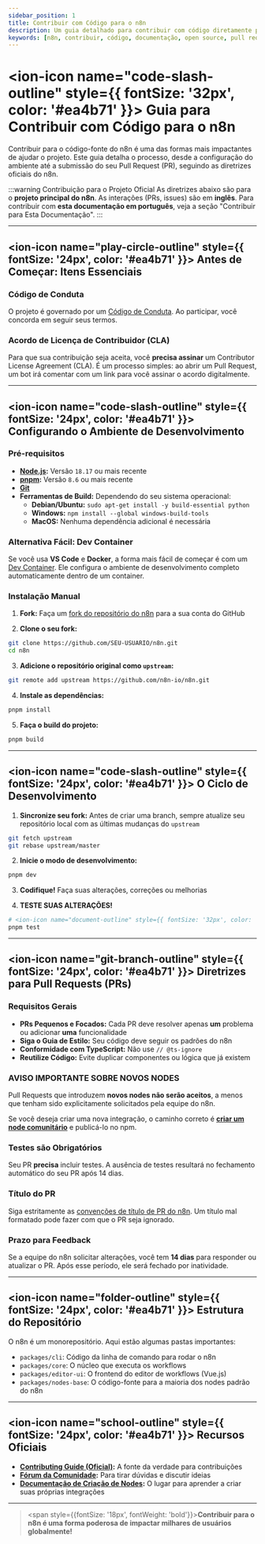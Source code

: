 ```yaml
---
sidebar_position: 1
title: Contribuir com Código para o n8n
description: Um guia detalhado para contribuir com código diretamente para o projeto n8n oficial
keywords: [n8n, contribuir, código, documentação, open source, pull request, github]
---
```



# <ion-icon name="code-slash-outline" style={{ fontSize: '32px', color: '#ea4b71' }}></ion-icon> Guia para Contribuir com Código para o n8n

Contribuir para o código-fonte do n8n é uma das formas mais impactantes de ajudar o projeto. Este guia detalha o processo, desde a configuração do ambiente até a submissão do seu Pull Request (PR), seguindo as diretrizes oficiais do n8n.

:::warning Contribuição para o Projeto Oficial
As diretrizes abaixo são para o **projeto principal do n8n**. As interações (PRs, issues) são em **inglês**. Para contribuir com **esta documentação em português**, veja a seção "Contribuir para Esta Documentação".
:::

---

## <ion-icon name="play-circle-outline" style={{ fontSize: '24px', color: '#ea4b71' }}></ion-icon> Antes de Começar: Itens Essenciais

### **Código de Conduta**

O projeto é governado por um [Código de Conduta](https://github.com/n8n-io/n8n/blob/master/CODE_OF_CONDUCT). Ao participar, você concorda em seguir seus termos.

### **Acordo de Licença de Contribuidor (CLA)**

Para que sua contribuição seja aceita, você **precisa assinar** um Contributor License Agreement (CLA). É um processo simples: ao abrir um Pull Request, um bot irá comentar com um link para você assinar o acordo digitalmente.

---

## <ion-icon name="code-slash-outline" style={{ fontSize: '24px', color: '#ea4b71' }}></ion-icon> Configurando o Ambiente de Desenvolvimento

### **Pré-requisitos**

- **[Node.js](https://nodejs.org/en/):** Versão `18.17` ou mais recente
- **[pnpm](https://pnpm.io/):** Versão `8.6` ou mais recente
- **[Git](https://git-scm.com/)**
- **Ferramentas de Build:** Dependendo do seu sistema operacional:
  - **Debian/Ubuntu:** `sudo apt-get install -y build-essential python`
  - **Windows:** `npm install --global windows-build-tools`
  - **MacOS:** Nenhuma dependência adicional é necessária

### **Alternativa Fácil: Dev Container**

Se você usa **VS Code** e **Docker**, a forma mais fácil de começar é com um [Dev Container](https://vscode.dev/redirect?url=vscode://ms-vscode-remote.remote-containers/cloneInVolume?url=https://github.com/n8n-io/n8n). Ele configura o ambiente de desenvolvimento completo automaticamente dentro de um container.

### **Instalação Manual**

1. **Fork:** Faça um [fork do repositório do n8n](https://github.com/n8n-io/n8n) para a sua conta do GitHub

2. **Clone o seu fork:**

```bash
git clone https://github.com/SEU-USUARIO/n8n.git
cd n8n
```

3. **Adicione o repositório original como `upstream`:**

```bash
git remote add upstream https://github.com/n8n-io/n8n.git
```

4. **Instale as dependências:**

```bash
pnpm install
```

5. **Faça o build do projeto:**

```bash
pnpm build
```

---

## <ion-icon name="code-slash-outline" style={{ fontSize: '24px', color: '#ea4b71' }}></ion-icon> O Ciclo de Desenvolvimento

1. **Sincronize seu fork:** Antes de criar uma branch, sempre atualize seu repositório local com as últimas mudanças do `upstream`

```bash
git fetch upstream
git rebase upstream/master
```

2. **Inicie o modo de desenvolvimento:**

```bash
pnpm dev
```

3. **Codifique!** Faça suas alterações, correções ou melhorias

4. **TESTE SUAS ALTERAÇÕES!**

```bash
# <ion-icon name="document-outline" style={{ fontSize: '32px', color: '#ea4b71' }}></ion-icon> Roda todos os testes do projeto
pnpm test
```

---

## <ion-icon name="git-branch-outline" style={{ fontSize: '24px', color: '#ea4b71' }}></ion-icon> Diretrizes para Pull Requests (PRs)

### **Requisitos Gerais**

- **PRs Pequenos e Focados:** Cada PR deve resolver apenas **um** problema ou adicionar **uma** funcionalidade
- **Siga o Guia de Estilo:** Seu código deve seguir os padrões do n8n
- **Conformidade com TypeScript:** Não use `// @ts-ignore`
- **Reutilize Código:** Evite duplicar componentes ou lógica que já existem

### **AVISO IMPORTANTE SOBRE NOVOS NODES**

Pull Requests que introduzem **novos nodes não serão aceitos**, a menos que tenham sido explicitamente solicitados pela equipe do n8n.

Se você deseja criar uma nova integração, o caminho correto é [**criar um node comunitário**](https://docs.n8n.io/integrations/creating-nodes/) e publicá-lo no npm.

### **Testes são Obrigatórios**

Seu PR **precisa** incluir testes. A ausência de testes resultará no fechamento automático do seu PR após 14 dias.

### **Título do PR**

Siga estritamente as [convenções de título de PR do n8n](https://github.com/n8n-io/n8n/blob/master/.github/pull_request_title_conventions). Um título mal formatado pode fazer com que o PR seja ignorado.

### **Prazo para Feedback**

Se a equipe do n8n solicitar alterações, você tem **14 dias** para responder ou atualizar o PR. Após esse período, ele será fechado por inatividade.

---

## <ion-icon name="folder-outline" style={{ fontSize: '24px', color: '#ea4b71' }}></ion-icon> Estrutura do Repositório

O n8n é um monorepositório. Aqui estão algumas pastas importantes:

- `packages/cli`: Código da linha de comando para rodar o n8n
- `packages/core`: O núcleo que executa os workflows
- `packages/editor-ui`: O frontend do editor de workflows (Vue.js)
- `packages/nodes-base`: O código-fonte para a maioria dos nodes padrão do n8n

---

## <ion-icon name="school-outline" style={{ fontSize: '24px', color: '#ea4b71' }}></ion-icon> Recursos Oficiais

- **[Contributing Guide (Oficial)](https://github.com/n8n-io/n8n/blob/master/CONTRIBUTING):** A fonte da verdade para contribuições
- **[Fórum da Comunidade](https://community.n8n.io/):** Para tirar dúvidas e discutir ideias
- **[Documentação de Criação de Nodes](https://docs.n8n.io/integrations/creating-nodes/):** O lugar para aprender a criar suas próprias integrações

---

> <span style={{fontSize: '18px', fontWeight: 'bold'}}>**Contribuir para o n8n é uma forma poderosa de impactar milhares de usuários globalmente!**</span>
